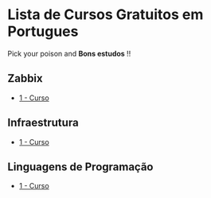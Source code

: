 # Lista de Cursos Gratuitos em Portugues

Pick your poison and **Bons estudos** !!

## Zabbix
 - [ 1 - Curso](link)

 ## Infraestrutura
 - [ 1 - Curso](link)

 ## Linguagens de Programação
 - [ 1 - Curso](link)